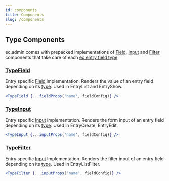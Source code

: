 ```yaml
---
id: components
title: Components
slug: /components
---
```


## Type Components

ec.admin comes with prepacked implementations of [Field](https://marmelab.com/react-admin/Fields.html), [Input](https://marmelab.com/react-admin/Inputs.html) and [Filter](https://marmelab.com/react-admin/List.html#filtering-the-list) components that take care of each [ec entry field type](https://doc.entrecode.de/data_manager/#field-data-types).

### [TypeField](https://github.com/entrecode/ec.admin/blob/master/src/fields/TypeField.tsx)

Entry specific [Field](https://marmelab.com/react-admin/Fields.html) implementation. Renders the value of an entry field depending on its [type](https://doc.entrecode.de/data_manager/#field-data-types). Used in EntryList and EntryShow.

```jsx
<TypeField {...fieldProps('name', fieldConfig)} />
```

### [TypeInput](https://github.com/entrecode/ec.admin/blob/master/src/inputs/TypeInput.tsx)

Entry specific [Input](https://marmelab.com/react-admin/Inputs.html) implementation. Renders the form input of an entry field depending on its [type](https://doc.entrecode.de/data_manager/#field-data-types). Used in EntryCreate, EntryEdit.

```jsx
<TypeInput {...inputProps('name', fieldConfig)} />
```

### [TypeFilter](https://github.com/entrecode/ec.admin/blob/master/src/filters/TypeFilter.tsx)

Entry specific [Input](https://marmelab.com/react-admin/Inputs.html) Implementation. Renders the filter input of an entry field depending on its [type](https://doc.entrecode.de/data_manager/#field-data-types). Used in EntryListFilter.

```jsx
<TypeFilter {...inputProps('name', fieldConfig)} />
```
